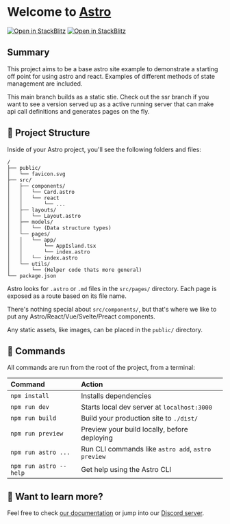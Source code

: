 # Welcome to [Astro](https://astro.build)

[![Open in StackBlitz](https://developer.stackblitz.com/img/open_in_stackblitz.svg)](https://stackblitz.com/github/JTBroad/astro-sample?file=README.md)
[![Open in StackBlitz](https://developer.stackblitz.com/img/open_in_codeflow.svg)](https://stackblitz.com/~/github.com/JTBroad/astro-sample)


## Summary

This project aims to be a base astro site example to demonstrate a starting off point for using astro and react. Examples of different methods of state management are included.

This main branch builds as a static stie. Check out the ssr branch if you want to see a version served up as a active running server that can make api call definitions and generates pages on the fly.

## 🚀 Project Structure

Inside of your Astro project, you'll see the following folders and files:

```
/
├── public/
│   └── favicon.svg
├── src/
│   ├── components/
│   │   └── Card.astro
│   │   └── react
│   │       └── ...
│   ├── layouts/
│   │   └── Layout.astro
│   ├── models/
│   │   └── (Data structure types)
│   └── pages/
│   │   └── app/
│   │       └── AppIsland.tsx
│   │       └── index.astro
│   │   └── index.astro
│   └── utils/
│       └── (Helper code thats more general)
└── package.json
```

Astro looks for `.astro` or `.md` files in the `src/pages/` directory. Each page is exposed as a route based on its file name.

There's nothing special about `src/components/`, but that's where we like to put any Astro/React/Vue/Svelte/Preact components.

Any static assets, like images, can be placed in the `public/` directory.

## 🧞 Commands

All commands are run from the root of the project, from a terminal:

| Command                | Action                                             |
| :--------------------- | :------------------------------------------------- |
| `npm install`          | Installs dependencies                              |
| `npm run dev`          | Starts local dev server at `localhost:3000`        |
| `npm run build`        | Build your production site to `./dist/`            |
| `npm run preview`      | Preview your build locally, before deploying       |
| `npm run astro ...`    | Run CLI commands like `astro add`, `astro preview` |
| `npm run astro --help` | Get help using the Astro CLI                       |

## 👀 Want to learn more?

Feel free to check [our documentation](https://docs.astro.build) or jump into our [Discord server](https://astro.build/chat).

